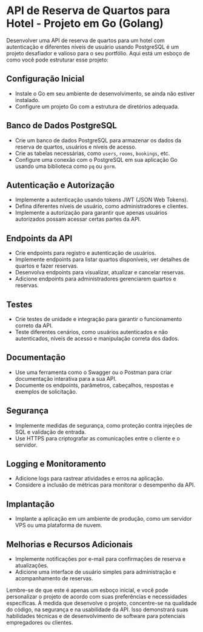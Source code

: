 # API de Reserva de Quartos para Hotel - Projeto em Go (Golang)

Desenvolver uma API de reserva de quartos para um hotel com autenticação e diferentes níveis de usuário usando PostgreSQL é um projeto desafiador e valioso para o seu portfólio. Aqui está um esboço de como você pode estruturar esse projeto:

## Configuração Inicial
- Instale o Go em seu ambiente de desenvolvimento, se ainda não estiver instalado.
- Configure um projeto Go com a estrutura de diretórios adequada.

## Banco de Dados PostgreSQL
- Crie um banco de dados PostgreSQL para armazenar os dados da reserva de quartos, usuários e níveis de acesso.
- Crie as tabelas necessárias, como `users`, `rooms`, `bookings`, etc.
- Configure uma conexão com o PostgreSQL em sua aplicação Go usando uma biblioteca como `pq` ou `gorm`.

## Autenticação e Autorização
- Implemente a autenticação usando tokens JWT (JSON Web Tokens).
- Defina diferentes níveis de usuário, como administradores e clientes.
- Implemente a autorização para garantir que apenas usuários autorizados possam acessar certas partes da API.

## Endpoints da API
- Crie endpoints para registro e autenticação de usuários.
- Implemente endpoints para listar quartos disponíveis, ver detalhes de quartos e fazer reservas.
- Desenvolva endpoints para visualizar, atualizar e cancelar reservas.
- Adicione endpoints para administradores gerenciarem quartos e reservas.

## Testes
- Crie testes de unidade e integração para garantir o funcionamento correto da API.
- Teste diferentes cenários, como usuários autenticados e não autenticados, níveis de acesso e manipulação correta dos dados.

## Documentação
- Use uma ferramenta como o Swagger ou o Postman para criar documentação interativa para a sua API.
- Documente os endpoints, parâmetros, cabeçalhos, respostas e exemplos de solicitação.

## Segurança
- Implemente medidas de segurança, como proteção contra injeções de SQL e validação de entrada.
- Use HTTPS para criptografar as comunicações entre o cliente e o servidor.

## Logging e Monitoramento
- Adicione logs para rastrear atividades e erros na aplicação.
- Considere a inclusão de métricas para monitorar o desempenho da API.

## Implantação
- Implante a aplicação em um ambiente de produção, como um servidor VPS ou uma plataforma de nuvem.

## Melhorias e Recursos Adicionais
- Implemente notificações por e-mail para confirmações de reserva e atualizações.
- Adicione uma interface de usuário simples para administração e acompanhamento de reservas.

Lembre-se de que este é apenas um esboço inicial, e você pode personalizar o projeto de acordo com suas preferências e necessidades específicas. À medida que desenvolve o projeto, concentre-se na qualidade do código, na segurança e na usabilidade da API. Isso demonstrará suas habilidades técnicas e de desenvolvimento de software para potenciais empregadores ou clientes.
